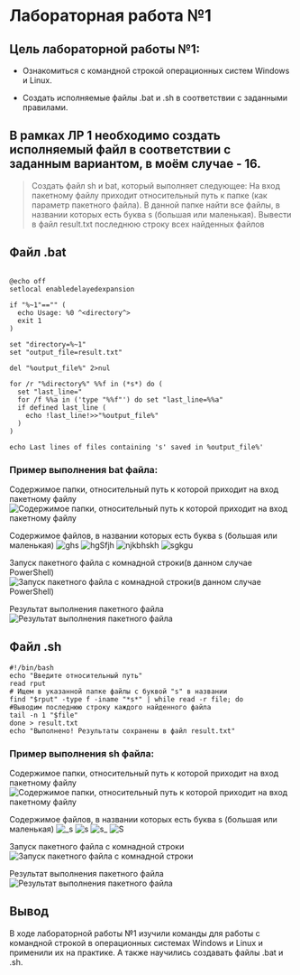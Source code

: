 # Лабораторная работа №1

## Цель лабораторной работы №1:
* Ознакомиться с командной строкой операционных систем Windows и Linux.

* Создать исполняемые файлы .bat и .sh в соответствии с заданными правилами.

## В рамках ЛР 1 необходимо создать исполняемый файл в соответствии с заданным вариантом, в моём случае - 16.
> Создать файл sh и bat, который выполняет следующее:
> На вход пакетному файлу приходит относительный путь к папке (как параметр пакетного файла). В данной папке найти все файлы, в названии которых есть буква s (большая или маленькая). Вывести в файл result.txt последнюю строку всех найденных файлов

## Файл .bat

```Batchfile

@echo off
setlocal enabledelayedexpansion

if "%~1"=="" (
  echo Usage: %0 ^<directory^>
  exit 1
)

set "directory=%~1"
set "output_file=result.txt"

del "%output_file%" 2>nul

for /r "%directory%" %%f in (*s*) do (
  set "last_line="
  for /f %%a in ('type "%%f"') do set "last_line=%%a"
  if defined last_line (
    echo !last_line!>>"%output_file%"
  )
)

echo Last lines of files containing 's' saved in %output_file%'
```

### Пример выполнения bat файла:

Содержимое папки, относительный путь к которой приходит на вход пакетному файлу
![Содержимое папки, относительный путь к которой приходит на вход пакетному файлу](/pages/folder.png)

Содержимое файлов, в названии которых есть буква s (большая или маленькая)
![ghs](/pages/ghs.png)
![hgSfjh](/pages/hgSfjh.png)
![njkbhskh](/pages/njkbhskh.png)
![sgkgu](/pages/sgkgu.png)

Запуск пакетного файла с комнадной строки(в данном случае PowerShell)
![Запуск пакетного файла с комнадной строки(в данном случае PowerShell)](/pages/cmd.png)

Результат выполнения пакетного файла
![Результат выполнения пакетного файла](/pages/result.png)

## Файл .sh

```Shell
#!/bin/bash
echo "Введите относительный путь"
read rput
# Ищем в указанной папке файлы с буквой "s" в названии
find "$rput" -type f -iname "*s*" | while read -r file; do
#Выводим последнюю строку каждого найденного файла
tail -n 1 "$file"
done > result.txt
echo "Выполнено! Результаты сохранены в файл result.txt"
```
### Пример выполнения sh файла:

Содержимое папки, относительный путь к которой приходит на вход пакетному файлу
![Содержимое папки, относительный путь к которой приходит на вход пакетному файлу](/pages/folder.jpeg)

Содержимое файлов, в названии которых есть буква s (большая или маленькая)
![_s](/pages/_s.jpeg)
![_s_](/pages/_s_(2).jpeg)
![s_](/pages/s_.jpeg)
![_S_](/pages/_S_.jpeg)

Запуск пакетного файла с комнадной строки
![Запуск пакетного файла с комнадной строки](/pages/consol.jpeg)

Результат выполнения пакетного файла
![Результат выполнения пакетного файла](/pages/result.jpeg)

## Вывод
В ходе лабораторной работы №1 изучили команды для работы с командной строкой в операционных системах Windows и Linux и применили их на практике. А также научились создавать файлы .bat и .sh.
